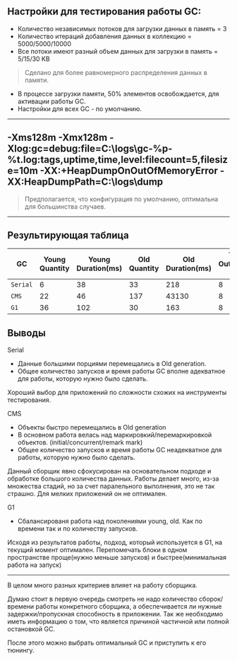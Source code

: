 ## Настройки для тестирования работы GC:

* Количество независимых потоков для загрузки данных в память = 3
* Количество итераций добавления данных в коллекцию  = 5000/5000/10000
* Все потоки имеют разный объем данных для загрузки в память = 5/15/30 KB
> Сделано для более равномерного распределения данных в памяти.
* В процессе загрузки памяти, 50% элементов освобождается, для активации работы GC.
* Настройки для всех GC - по умолчанию.
---
 -Xms128m
 -Xmx128m
 -Xlog:gc=debug:file=C:\logs\gc-%p-%t.log:tags,uptime,time,level:filecount=5,filesize=10m
 -XX:+HeapDumpOnOutOfMemoryError
 -XX:HeapDumpPath=C:\\logs\dump
 ---
> Предполагается, что конфигурация по умолчанию, оптимальна для большинства случаев.


---
##  Результирующая таблица

| GC | Young Quantity |  Young Duration(ms) | Old Quantity |  Old Duration(ms) | Time for OutOfMemory (min)
| --- | --- | --- | --- | --- | --- |
| `Serial ` | 6 | 38 | 33 | 218 | 8
| `CMS ` | 22 | 46 | 137 | 43130 | 8
| `G1 ` | 36 | 102 | 30 | 163 | 8


##  Выводы

 Serial 
 * Данные большими порциями перемещались в Old generation.
 * Общее количество запусков и время работы GC вполне адекватное для работы, которую нужно было сделать.

 Хороший выбор для приложений по сложности схожих на инструменты тестирования.

 CMS 
 * Объекты быстро перемещались в Old generation
 * В основном работа велась над маркировкий/перемаркировкой объектов. (initial/concurrent/remark mark)
 * Общее количество запусков и время работы GC неадекватное для работы, которую нужно было сделать.
 
Данный сборщик явно сфокусирован на основательном подходе и обработке большого количества данных.
Работы делает много, из-за множества стадий, но за счет паралельного выполнения, это не так страшно.
Для мелких приложений он не оптимален.

G1

*  Сбалансированя работа над поколениями young, old. Как  по времени так и по количеству запусков.

Исходя из результатов работы, подход, который используется в G1, на текущий момент оптимален.
Перепомечать блоки в одном пространстве проще(нужно меньше запусков) и быстрее(минимальная работа на запуск)

---
В целом много разных критериев влияет на работу сборщика.

Думаю стоит в первую очередь смотреть не надо количество сборок/времени работы конкретного сборщика, а обеспечивается ли нужные задержки/пропускная способность в приложении.
Так же необходимо иметь информацию о том, что является причиной частичной или полной остановкой GC.

После этого можно выбрать оптимальный GC и приступить к его тюнингу.